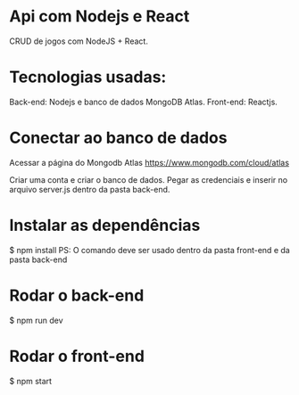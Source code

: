 # Api com Nodejs e React
CRUD de jogos com NodeJS + React.

# Tecnologias usadas: 
Back-end: Nodejs e banco de dados MongoDB Atlas.
Front-end: Reactjs.

# Conectar ao banco de dados
Acessar a página do Mongodb Atlas
https://www.mongodb.com/cloud/atlas

Criar uma conta e criar o banco de dados.
Pegar as credenciais e inserir no arquivo server.js dentro da pasta back-end.

# Instalar as dependências
$ npm install
PS: O comando deve ser usado dentro da pasta front-end e da pasta back-end

# Rodar o back-end
$ npm run dev

# Rodar o front-end
$ npm start

